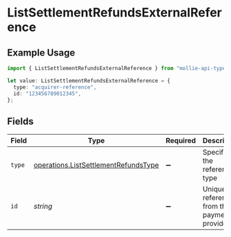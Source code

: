 # ListSettlementRefundsExternalReference

## Example Usage

```typescript
import { ListSettlementRefundsExternalReference } from "mollie-api-typescript/models/operations";

let value: ListSettlementRefundsExternalReference = {
  type: "acquirer-reference",
  id: "123456789012345",
};
```

## Fields

| Field                                                                                        | Type                                                                                         | Required                                                                                     | Description                                                                                  | Example                                                                                      |
| -------------------------------------------------------------------------------------------- | -------------------------------------------------------------------------------------------- | -------------------------------------------------------------------------------------------- | -------------------------------------------------------------------------------------------- | -------------------------------------------------------------------------------------------- |
| `type`                                                                                       | [operations.ListSettlementRefundsType](../../models/operations/listsettlementrefundstype.md) | :heavy_minus_sign:                                                                           | Specifies the reference type                                                                 | acquirer-reference                                                                           |
| `id`                                                                                         | *string*                                                                                     | :heavy_minus_sign:                                                                           | Unique reference from the payment provider                                                   | 123456789012345                                                                              |
